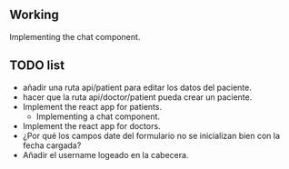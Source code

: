 ## Working

Implementing the chat component.

## TODO list

- añadir una ruta api/patient para editar los datos del paciente.
- hacer que la ruta api/doctor/patient pueda crear un paciente.
- Implement the react app for patients.
    - Implementing a chat component.
- Implement the react app for doctors.
- ¿Por qué los campos date del formulario no se inicializan bien con la fecha cargada?
- Añadir el username logeado en la cabecera.
